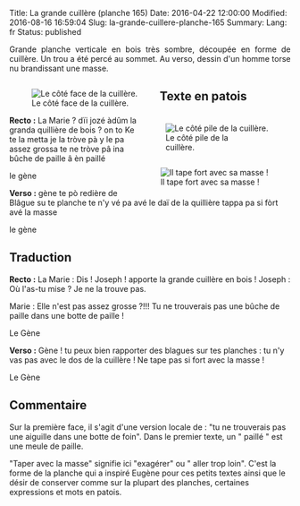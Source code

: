 Title: La grande cuillère (planche 165)
Date: 2016-04-22 12:00:00
Modified: 2016-08-16 16:59:04
Slug: la-grande-cuillere-planche-165
Summary: 
Lang: fr
Status: published

<p style="text-align:justify;">Grande planche verticale en bois très sombre, découpée en forme de cuillère.  Un trou a été percé au sommet. Au verso, dessin d'un homme torse nu brandissant une masse.


<figure class="image-block" style="float: left;">
  <img alt="Le côté face de la cuillère." src="{static}/images/planche_165_recto-2.png">
  <figcaption style="max-width: 185px">Le côté face de la cuillère.</figcaption>
</figure>


<figure class="image-block" style="float: right;">
  <img alt="Le côté pile de la cuillère." src="{static}/images/planche_165_verso.png">
  <figcaption style="max-width: 162px">Le côté pile de la cuillère.</figcaption>
</figure>

<figure class="image-block" style="float: right;">
  <img alt="Il tape fort avec sa masse !" src="{static}/images/planche_165_verso_detail_dessin.png">
  <figcaption style="max-width: 190px">Il tape fort avec sa masse !</figcaption>
</figure>

## Texte en patois
**Recto :** La  Marie ?  dïi jozé àdûm la granda quillière de bois ?  on to Ke te la metta  je la tròve pà  y le  pa assez grossa te ne tròve pâ ina bûche de paille â èn paillé

le gène

**Verso :** gène te pò redière de Blâgue su te planche te n'y vé pa avé le daï de la quillière     tappa pa si fòrt avé la masse

le gène

## Traduction
**Recto :** La Marie :  Dis ! Joseph ! apporte la grande cuillère en bois !
Joseph :   Où l'as-tu mise ? Je ne la trouve pas.

Marie :  Elle n'est pas assez grosse ?!!!  Tu ne trouverais pas une bûche de paille dans une botte de paille !

Le Gène

**Verso :** Gène ! tu peux bien rapporter des blagues sur tes planches : tu n'y vas pas avec le dos de la cuillère !
Ne tape pas si fort avec la masse !

Le Gène

## Commentaire
Sur la première face, il s'agit d'une version locale de : "tu ne trouverais pas une aiguille dans une botte de foin".
Dans le premier texte, un " paillé " est une meule de paille.

"Taper avec la masse" signifie ici "exagérer" ou " aller trop loin".
C'est la forme de la planche qui a inspiré Eugène pour ces petits textes ainsi que le désir de conserver comme sur la plupart des planches, certaines expressions et mots en patois.


